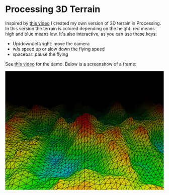 # Processing 3D Terrain

Inspired by [this video](https://www.youtube.com/watch?v=IKB1hWWedMk)
I created my own version of 3D terrain in Processing. In this version
the terrain is colored depending on the height: red means high and
blue means low. It's also interactive, as you can use these keys:

- Up/down/left/right: move the camera
- w/s speed up or slow down the flying speed
- spacebar: pause the flying

See [this video](https://youtu.be/2N-t3u2dtXs) for the demo. Below is
a screenshow of a frame:

![Screenshot](screenshot.png)
